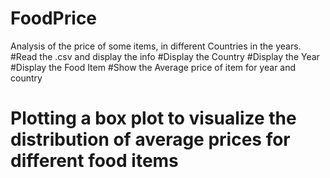 # FoodPrice
Analysis of the price of some items, in different Countries in the years.
#Read the .csv and display the info
#Display the Country
#Display the Year
#Display the Food Item
#Show the Average price of item for year and country
# Plotting a box plot to visualize the distribution of average prices for different food items

